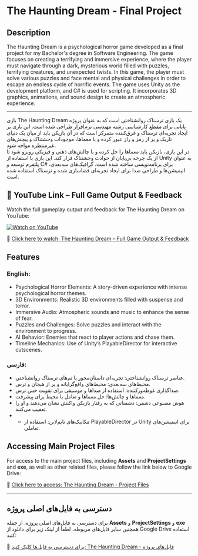 # The Haunting Dream - Final Project

## Description

The Haunting Dream is a psychological horror game developed as a final project for my Bachelor's degree in Software Engineering. The game focuses on creating a terrifying and immersive experience, where the player must navigate through a dark, mysterious world filled with puzzles, terrifying creatures, and unexpected twists. In this game, the player must solve various puzzles and face mental and physical challenges in order to escape an endless cycle of horrific events. The game uses Unity as the development platform, and C# is used for scripting. It incorporates 3D graphics, animations, and sound design to create an atmospheric experience.

---

بازی The Haunting Dream یک بازی ترسناک روانشناختی است که به عنوان پروژه پایانی برای مقطع کارشناسی رشته مهندسی نرم‌افزار طراحی شده است. این بازی بر ایجاد تجربه‌ای ترسناک و غرق‌کننده متمرکز است که در آن بازیکن باید از میان یک دنیای تاریک و پر از رمز و راز عبور کرده و با معماها، موجودات وحشتناک و پیچش‌های غیرمنتظره مواجه شود.  
در این بازی، بازیکن باید معماها را حل کرده و با چالش‌های ذهنی و فیزیکی روبرو شود تا از یک چرخه بی‌پایان از حوادث وحشتناک فرار کند. این بازی با استفاده از Unity به عنوان پلتفرم توسعه و C# برای برنامه‌نویسی ساخته شده است. گرافیک‌های سه‌بعدی، انیمیشن‌ها و طراحی صدا برای ایجاد تجربه‌ای فضاسازی شده و ترسناک استفاده شده است.


## 🎥 YouTube Link – Full Game Output & Feedback

Watch the full gameplay output and feedback for The Haunting Dream on YouTube:

[![Watch on YouTube](https://img.youtube.com/vi/TsbSpEVTdJI/hqdefault.jpg)](https://youtu.be/fziC3XWbKKk)

🔗 [Click here to watch: The Haunting Dream – Full Game Output & Feedback](https://youtu.be/fziC3XWbKKk)
## Features

### English:

- Psychological Horror Elements: A story-driven experience with intense psychological horror themes.
- 3D Environments: Realistic 3D environments filled with suspense and terror.
- Immersive Audio: Atmospheric sounds and music to enhance the sense of fear.
- Puzzles and Challenges: Solve puzzles and interact with the environment to progress.
- AI Behavior: Enemies that react to player actions and chase them.
- Timeline Mechanics: Use of Unity’s PlayableDirector for interactive cutscenes.

### فارسی:

- عناصر ترسناک روانشناختی: تجربه‌ای داستان‌محور با تم‌های ترسناک روانشناختی.
- محیط‌های سه‌بعدی: محیط‌های واقع‌گرایانه و پر از هیجان و ترس.
- صداگذاری غوطه‌ورکننده: استفاده از صداها و موسیقی برای تقویت حس ترس.
- معماها و چالش‌ها: حل معماها و تعامل با محیط برای پیشرفت.
- هوش مصنوعی دشمن: دشمنانی که به رفتار بازیکن واکنش نشان می‌دهند و او را تعقیب می‌کنند.
- - مکانیک‌های تایم‌لاین: استفاده از PlayableDirector در Unity برای انیمیشن‌های تعاملی.
 
## Accessing Main Project Files

For access to the main project files, including **Assets** and **ProjectSettings** and **exe**, as well as other related files, please follow the link below to Google Drive:

🔗 [Click here to access: The Haunting Dream - Project Files](https://drive.google.com/drive/folders/1yM8HJTccTJOtaxAJI3MIHRQHCGVvsAO9?usp=sharing)

---

## دسترسی به فایل‌های اصلی پروژه

برای دسترسی به فایل‌های اصلی پروژه، از جمله **Assets** و **ProjectSettings** و **exe** همچنین سایر فایل‌های مربوطه، لطفاً از لینک زیر برای دانلود از Google Drive استفاده کنید:

🔗 [برای دسترسی به فایل‌ها کلیک کنید: The Haunting Dream - فایل‌های پروژه](https://drive.google.com/drive/folders/1yM8HJTccTJOtaxAJI3MIHRQHCGVvsAO9?usp=sharing)
